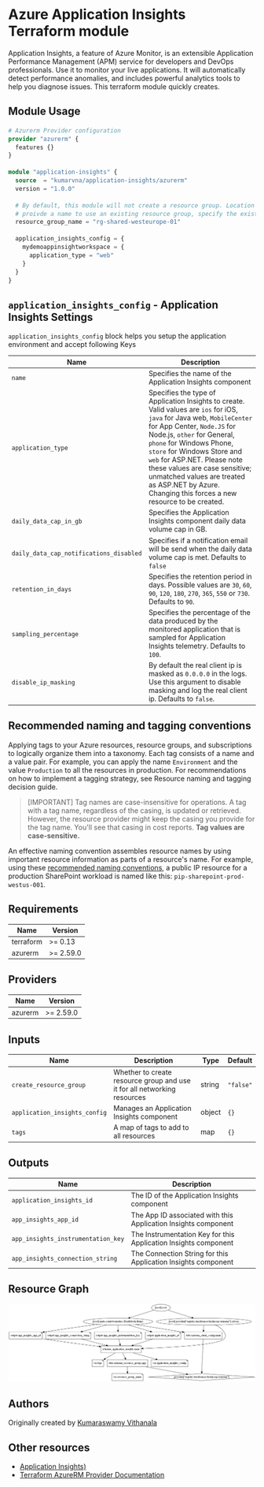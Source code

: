 # Azure Application Insights Terraform module

Application Insights, a feature of Azure Monitor, is an extensible Application Performance Management (APM) service for developers and DevOps professionals. Use it to monitor your live applications. It will automatically detect performance anomalies, and includes powerful analytics tools to help you diagnose issues. This terraform module quickly creates.

## Module Usage

```terraform
# Azurerm Provider configuration
provider "azurerm" {
  features {}
}

module "application-insights" {
  source  = "kumarvna/application-insights/azurerm"
  version = "1.0.0"

  # By default, this module will not create a resource group. Location will be same as existing RG.
  # proivde a name to use an existing resource group, specify the existing resource group name, 
  resource_group_name = "rg-shared-westeurope-01"

  application_insights_config = {
    mydemoappinsightworkspace = {
      application_type = "web"
    }
  }
}
```

## **`application_insights_config`** - Application Insights Settings

`application_insights_config` block helps you setup the application environment and accept following Keys

| Name | Description
|--|--
`name`|Specifies the name of the Application Insights component
`application_type`|Specifies the type of Application Insights to create. Valid values are `ios` for iOS, `java` for Java web, `MobileCenter` for App Center, `Node.JS` for Node.js, `other` for General, `phone` for Windows Phone, `store` for Windows Store and `web` for ASP.NET. Please note these values are case sensitive; unmatched values are treated as ASP.NET by Azure. Changing this forces a new resource to be created.
`daily_data_cap_in_gb`|Specifies the Application Insights component daily data volume cap in GB.
`daily_data_cap_notifications_disabled`|Specifies if a notification email will be send when the daily data volume cap is met. Defaults to `false`
`retention_in_days`|Specifies the retention period in days. Possible values are `30`, `60`, `90`, `120`, `180`, `270`, `365`, `550` or `730`. Defaults to `90`.
`sampling_percentage`|Specifies the percentage of the data produced by the monitored application that is sampled for Application Insights telemetry. Defaults to `100`.
`disable_ip_masking`|By default the real client ip is masked as `0.0.0.0` in the logs. Use this argument to disable masking and log the real client ip. Defaults to `false`.

## Recommended naming and tagging conventions

Applying tags to your Azure resources, resource groups, and subscriptions to logically organize them into a taxonomy. Each tag consists of a name and a value pair. For example, you can apply the name `Environment` and the value `Production` to all the resources in production.
For recommendations on how to implement a tagging strategy, see Resource naming and tagging decision guide.

> [IMPORTANT]
> Tag names are case-insensitive for operations. A tag with a tag name, regardless of the casing, is updated or retrieved. However, the resource provider might keep the casing you provide for the tag name. You'll see that casing in cost reports. **Tag values are case-sensitive.**
>

An effective naming convention assembles resource names by using important resource information as parts of a resource's name. For example, using these [recommended naming conventions](https://docs.microsoft.com/en-us/azure/cloud-adoption-framework/ready/azure-best-practices/naming-and-tagging#example-names), a public IP resource for a production SharePoint workload is named like this: `pip-sharepoint-prod-westus-001`.

## Requirements

| Name | Version |
|------|---------|
| terraform | >= 0.13 |
| azurerm | >= 2.59.0 |

## Providers

| Name | Version |
|------|---------|
| azurerm | >= 2.59.0 |

## Inputs

| Name | Description | Type | Default |
|--|--|--|--|
`create_resource_group` | Whether to create resource group and use it for all networking resources | string | `"false"`
`application_insights_config`|Manages an Application Insights component|object|`{}`
`tags`|A map of tags to add to all resources|map|`{}`

## Outputs

| Name | Description |
|--|--|
`application_insights_id`|The ID of the Application Insights component
`app_insights_app_id`|The App ID associated with this Application Insights component
`app_insights_instrumentation_key`|The Instrumentation Key for this Application Insights component
`app_insights_connection_string`|The Connection String for this Application Insights component

## Resource Graph

![Resource Graph](graph.png)

## Authors

Originally created by [Kumaraswamy Vithanala](mailto:kumarvna@gmail.com)

## Other resources

- [Application Insights)](https://docs.microsoft.com/en-us/azure/azure-monitor/app/app-insights-overview)
- [Terraform AzureRM Provider Documentation](https://www.terraform.io/docs/providers/azurerm/index.html)